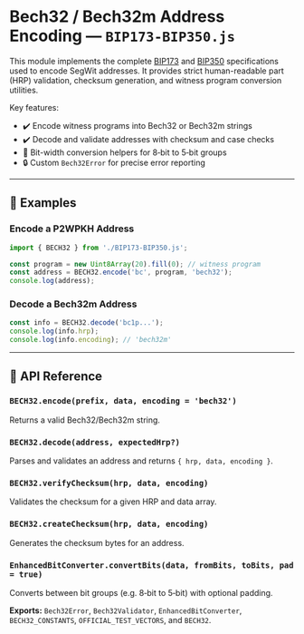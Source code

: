 # Bech32 / Bech32m Address Encoding — `BIP173-BIP350.js`

This module implements the complete [BIP173](https://github.com/bitcoin/bips/blob/master/bip-0173.mediawiki) and [BIP350](https://github.com/bitcoin/bips/blob/master/bip-0350.mediawiki) specifications used to encode SegWit addresses. It provides strict human-readable part (HRP) validation, checksum generation, and witness program conversion utilities.

Key features:

- ✔️ Encode witness programs into Bech32 or Bech32m strings
- ✔️ Decode and validate addresses with checksum and case checks
- 🔄 Bit-width conversion helpers for 8‑bit to 5‑bit groups
- 🔒 Custom `Bech32Error` for precise error reporting

---

## 🧪 Examples

### Encode a P2WPKH Address
```js
import { BECH32 } from './BIP173-BIP350.js';

const program = new Uint8Array(20).fill(0); // witness program
const address = BECH32.encode('bc', program, 'bech32');
console.log(address);
```

### Decode a Bech32m Address
```js
const info = BECH32.decode('bc1p...');
console.log(info.hrp);
console.log(info.encoding); // 'bech32m'
```

---

## 🧠 API Reference

### `BECH32.encode(prefix, data, encoding = 'bech32')`
Returns a valid Bech32/Bech32m string.

### `BECH32.decode(address, expectedHrp?)`
Parses and validates an address and returns `{ hrp, data, encoding }`.

### `BECH32.verifyChecksum(hrp, data, encoding)`
Validates the checksum for a given HRP and data array.

### `BECH32.createChecksum(hrp, data, encoding)`
Generates the checksum bytes for an address.

### `EnhancedBitConverter.convertBits(data, fromBits, toBits, pad = true)`
Converts between bit groups (e.g. 8‑bit to 5‑bit) with optional padding.

**Exports:** `Bech32Error`, `Bech32Validator`, `EnhancedBitConverter`, `BECH32_CONSTANTS`, `OFFICIAL_TEST_VECTORS`, and `BECH32`.

